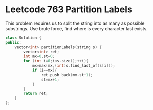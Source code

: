 # Leetcode 763 Partition Labels

This problem requires us to split the string into as many as possible substrings.
Use brute force, find where is every character last exists.
```cpp
class Solution {
public:
    vector<int> partitionLabels(string s) {
        vector<int> ret;
        int mx=0,st=0;
        for (int i=0;i<s.size();++i){
            mx=max(mx,(int)s.find_last_of(s[i]));
            if (i==mx){
                ret.push_back(mx-st+1);
                st=mx+1;
            }
        }
        return ret;
    }
};
```
